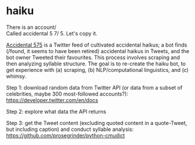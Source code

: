 # haiku

There is an account/ </br>
Called accidental 5 7/
5. Let's copy it.

<a href="https://twitter.com/accidental575?lang=en" target="_blank">Accidental 575</a> is a Twitter feed of cultivated accidental haikus; a bot finds (/found, it seems to have been retired) accidental haikus in Tweets, and the bot owner Tweeted their favourites. This process involves scraping and then analyzing syllable structure. The goal is to re-create the haiku bot, to get experience with (a) scraping, (b) NLP/computational linguistics, and (c) whimsy.

Step 1: download random data from Twitter API (or data from a subset of celebrities, maybe 300 most-followed accounts?): https://developer.twitter.com/en/docs

Step 2: explore what data the API returns

Step 3: get the Tweet content (excluding quoted content in a quote-Tweet, but including caption) and conduct syllable analysis: https://github.com/prosegrinder/python-cmudict

